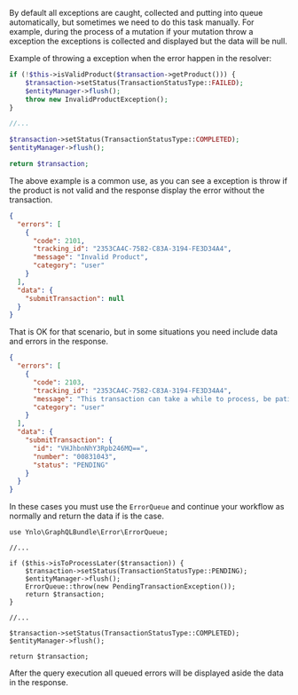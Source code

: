 By default all exceptions are caught, collected and putting into queue automatically, but sometimes
we need to do this task manually. For example, during the process of a mutation if your mutation
throw a exception the exceptions is collected and displayed but the data will be null.

Example of throwing a exception when the error happen in the resolver:
````php
if (!$this->isValidProduct($transaction->getProduct())) {
    $transaction->setStatus(TransactionStatusType::FAILED);
    $entityManager->flush();
    throw new InvalidProductException();
}

//...

$transaction->setStatus(TransactionStatusType::COMPLETED);
$entityManager->flush();

return $transaction;
````

The above example is a common use, as you can see a exception is throw if the product is not valid and 
the response display the error without the transaction.

````json
{
  "errors": [
    {
      "code": 2101,
      "tracking_id": "2353CA4C-7582-C83A-3194-FE3D34A4",
      "message": "Invalid Product",
      "category": "user"
    }
  ],
  "data": {
    "submitTransaction": null
  }
}
````

That is OK for that scenario, but in some situations you need include data and errors in the response.

````json
{
  "errors": [
    {
      "code": 2103,
      "tracking_id": "2353CA4C-7582-C83A-3194-FE3D34A4",
      "message": "This transaction can take a while to process, be patient.",
      "category": "user"
    }
  ],
  "data": {
    "submitTransaction": {
      "id": "VHJhbnNhY3Rpb246MQ==",
      "number": "00831043",
      "status": "PENDING"
    }
  }
}
````

In these cases you must use the `ErrorQueue` and continue your workflow as normally and return the data
if is the case.

````
use Ynlo\GraphQLBundle\Error\ErrorQueue;

//...

if ($this->isToProcessLater($transaction)) {
    $transaction->setStatus(TransactionStatusType::PENDING);
    $entityManager->flush();
    ErrorQueue::throw(new PendingTransactionException());
    return $transaction;
}

//...

$transaction->setStatus(TransactionStatusType::COMPLETED);
$entityManager->flush();

return $transaction;
````

After the query execution all queued errors will be displayed aside the data in the response.
 

